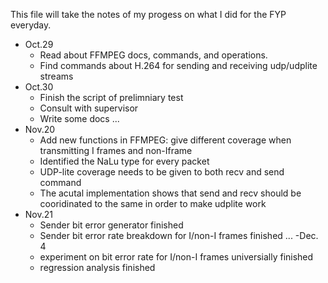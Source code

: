 This file will take the notes of my progess on what I did for the FYP everyday.
- Oct.29
    - Read about FFMPEG docs, commands, and operations.
    - Find commands about H.264 for sending and receiving udp/udplite streams
- Oct.30
    - Finish the script of prelimniary test
    - Consult with supervisor 
    - Write some docs
...
- Nov.20
    - Add new functions in FFMPEG: give different coverage when transmitting I frames and non-Iframe
    - Identified the NaLu type for every packet
    - UDP-lite coverage needs to be given to both recv and send command
    - The acutal implementation shows that send and recv should be cooridinated to the same in order to make udplite work
- Nov.21
    - Sender bit error generator finished
    - Sender bit error rate breakdown for I/non-I frames finished
...
-Dec. 4
    - experiment on bit error rate for I/non-I frames universially finished
    - regression analysis finished

